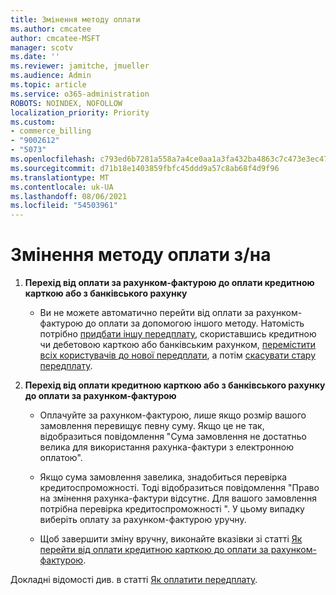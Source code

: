 ```yaml
---
title: Змінення методу оплати
ms.author: cmcatee
author: cmcatee-MSFT
manager: scotv
ms.date: ''
ms.reviewer: jamitche, jmueller
ms.audience: Admin
ms.topic: article
ms.service: o365-administration
ROBOTS: NOINDEX, NOFOLLOW
localization_priority: Priority
ms.custom:
- commerce_billing
- "9002612"
- "5073"
ms.openlocfilehash: c793ed6b7281a558a7a4ce0aa1a3fa432ba4863c7c473e3ec47d980d67c28b7b
ms.sourcegitcommit: d71b18e1403859fbfc45ddd9a57c8ab68f4d9f96
ms.translationtype: MT
ms.contentlocale: uk-UA
ms.lasthandoff: 08/06/2021
ms.locfileid: "54503961"
---
```

# <a name="change-payment-method-fromto"></a>Змінення методу оплати з/на

1. **Перехід від оплати за рахунком-фактурою до оплати кредитною карткою або з банківського рахунку**

    - Ви не можете автоматично перейти від оплати за рахунком-фактурою до оплати за допомогою іншого методу. Натомість потрібно [придбати іншу передплату](/microsoft-365/commerce/try-or-buy-microsoft-365#buy-a-different-subscription), скориставшись кредитною чи дебетовою карткою або банківським рахунком, [перемістити всіх користувачів до нової передплати](/microsoft-365/commerce/subscriptions/move-users-different-subscription), а потім [скасувати стару передплату](/microsoft-365/commerce/subscriptions/cancel-your-subscription).

2. **Перехід від оплати кредитною карткою або з банківського рахунку до оплати за рахунком-фактурою**

    - Оплачуйте за рахунком-фактурою, лише якщо розмір вашого замовлення перевищує певну суму. Якщо це не так, відобразиться повідомлення "Сума замовлення не достатньо велика для використання рахунка-фактури з електронною оплатою".

    - Якщо сума замовлення завелика, знадобиться перевірка кредитоспроможності. Тоді відобразиться повідомлення "Право на змінення рахунка-фактури відсутнє. Для вашого замовлення потрібна перевірка кредитоспроможності ". У цьому випадку виберіть оплату за рахунком-фактурою уручну.

    - Щоб завершити зміну вручну, виконайте вказівки зі статті [Як перейти від оплати кредитною карткою до оплати за рахунком-фактурою](how-do-i-change-from-credit-card-payments-to-invoice.md).

Докладні відомості див. в статті [Як оплатити передплату](/microsoft-365/commerce/billing-and-payments/pay-for-your-subscription).
